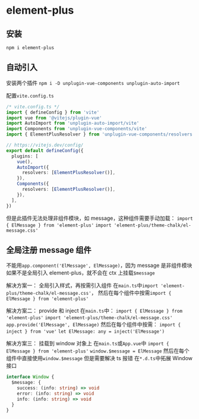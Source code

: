 # element-plus

## 安装

`npm i element-plus`

## 自动引入

安装两个插件
`npm i -D unplugin-vue-components unplugin-auto-import`

配置`vite.config.ts`

```ts {4-6,12-17}
/* vite.config.ts */
import { defineConfig } from 'vite'
import vue from '@vitejs/plugin-vue'
import AutoImport from 'unplugin-auto-import/vite'
import Components from 'unplugin-vue-components/vite'
import { ElementPlusResolver } from 'unplugin-vue-components/resolvers'

// https://vitejs.dev/config/
export default defineConfig({
  plugins: [
    vue(),
    AutoImport({
      resolvers: [ElementPlusResolver()],
    }),
    Components({
      resolvers: [ElementPlusResolver()],
    }),
  ],
})
```

但是此插件无法处理非组件模块，如 message，这种组件需要手动加载：
`import { ElMessage } from 'element-plus'`
`import 'element-plus/theme-chalk/el-message.css'`

## 全局注册 message 组件

不能用`app.component('ElMessage', ElMessage)`，因为 message 是非组件模块
如果不是全局引入 element-plus，就不会在 ctx 上挂载`$message`

解决方案一：
全局引入样式，再按需引入组件
在`main.ts`中`import 'element-plus/theme-chalk/el-message.css'`，
然后在每个组件中按需`import { ElMessage } from 'element-plus'`

解决方案二：
provide 和 inject
在`main.ts`中：
`import { ElMessage } from 'element-plus'`
`import 'element-plus/theme-chalk/el-message.css'`
`app.provide('ElMessage', ElMessage)`
然后在每个组件中按需：
`import { inject } from 'vue'`
`let ElMessage: any = inject('ElMessage')`

解决方案三：
挂载到 window 对象上
在`main.ts`或`App.vue`中
`import { ElMessage } from 'element-plus'`
`window.$message = ElMessage`
然后在每个组件中直接使用`window.$message`
但是需要解决 ts 报错
在`*.d.ts`中拓展 Window 接口

```ts
interface Window {
  $message: {
    success: (info: string) => void
    error: (info: string) => void
    info: (info: string) => void
  }
}
```
